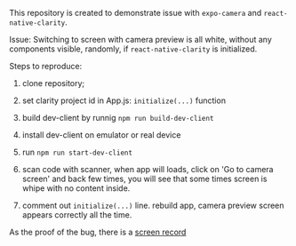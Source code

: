 This repository is created to demonstrate issue with `expo-camera` and `react-native-clarity`.

Issue: Switching to screen with camera preview is all white, without any components visible, randomly, if `react-native-clarity` is initialized.

Steps to reproduce:

1. clone repository;

2. set clarity project id in App.js: `initialize(...)` function

3. build dev-client by runnig `npm run build-dev-client`

4. install dev-client on emulator or real device

5. run `npm run start-dev-client`

6. scan code with scanner, when app will loads, click on 'Go to camera screen' and back few times, you will see that some times screen is whipe with no content inside.

7. comment out `initialize(...)` line. rebuild app, camera preview screen appears correctly all the time.

As the proof of the bug, there is a [screen record](screenrecord-bug.mp4)
